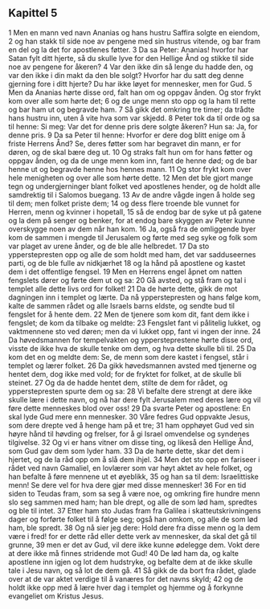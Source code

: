 ## Kapittel 5

1 Men en mann ved navn Ananias og hans hustru Saffira solgte en eiendom,
2 og han stakk til side noe av pengene med sin hustrus vitende, og bar fram en del og la det for apostlenes føtter.
3 Da sa Peter: Ananias! hvorfor har Satan fylt ditt hjerte, så du skulle lyve for den Hellige Ånd og stikke til side noe av pengene for åkeren?
4 Var den ikke din så lenge du hadde den, og var den ikke i din makt da den ble solgt? Hvorfor har du satt deg denne gjerning fore i ditt hjerte? Du har ikke løyet for mennesker, men for Gud.
5 Men da Ananias hørte disse ord, falt han om og oppgav ånden. Og stor frykt kom over alle som hørte det;
6 og de unge menn sto opp og la ham til rette og bar ham ut og begravde ham.
7 Så gikk det omkring tre timer; da trådte hans hustru inn, uten å vite hva som var skjedd.
8 Peter tok da til orde og sa til henne: Si meg: Var det for denne pris dere solgte åkeren? Hun sa: Ja, for denne pris.
9 Da sa Peter til henne: Hvorfor er dere dog blitt enige om å friste Herrens Ånd? Se, deres føtter som har begravet din mann, er for døren, og de skal bære deg ut.
10 Og straks falt hun om for hans føtter og oppgav ånden, og da de unge menn kom inn, fant de henne død; og de bar henne ut og begravde henne hos hennes mann.
11 Og stor frykt kom over hele menigheten og over alle som hørte dette.
12 Men det ble gjort mange tegn og undergjerninger blant folket ved apostlenes hender, og de holdt alle samdrektig til i Salomos buegang.
13 Av de andre vågde ingen å holde seg til dem; men folket priste dem;
14 og dess flere troende ble vunnet for Herren, menn og kvinner i hopetall,
15 så de endog bar de syke ut på gatene og la dem på senger og benker, for at endog bare skyggen av Peter kunne overskygge noen av dem når han kom.
16 Ja, også fra de omliggende byer kom de sammen i mengde til Jerusalem og førte med seg syke og folk som var plaget av urene ånder, og de ble alle helbredet.
17 Da sto ypperstepresten opp og alle de som holdt med ham, det var sadduseernes parti, og de ble fulle av nidkjærhet
18 og la hånd på apostlene og kastet dem i det offentlige fengsel.
19 Men en Herrens engel åpnet om natten fengslets dører og førte dem ut og sa:
20 Gå avsted, og stå fram og tal i templet alle dette livs ord for folket!
21 Da de hørte dette, gikk de mot dagningen inn i templet og lærte. Da nå ypperstepresten og hans følge kom, kalte de sammen rådet og alle Israels barns eldste, og sendte bud til fengslet for å hente dem.
22 Men de tjenere som kom dit, fant dem ikke i fengslet; de kom da tilbake og meldte:
23 Fengslet fant vi pålitelig lukket, og vaktmennene sto ved døren; men da vi lukket opp, fant vi ingen der inne.
24 Da høvedsmannen for tempelvakten og yppersteprestene hørte disse ord, visste de ikke hva de skulle tenke om dem, og hva dette skulle bli til.
25 Da kom det en og meldte dem: Se, de menn som dere kastet i fengsel, står i templet og lærer folket.
26 Da gikk høvedsmannen avsted med tjenerne og hentet dem, dog ikke med vold; for de fryktet for folket, at de skulle bli steinet.
27 Og da de hadde hentet dem, stilte de dem for rådet, og ypperstepresten spurte dem og sa:
28 Vi befalte dere strengt at dere ikke skulle lære i dette navn, og nå har dere fylt Jerusalem med deres lære og vil føre dette menneskes blod over oss!
29 Da svarte Peter og apostlene: En skal lyde Gud mere enn mennesker.
30 Våre fedres Gud oppvakte Jesus, som dere drepte ved å henge ham på et tre;
31 ham opphøyet Gud ved sin høyre hånd til høvding og frelser, for å gi Israel omvendelse og syndenes tilgivelse.
32 Og vi er hans vitner om disse ting, og likeså den Hellige Ånd, som Gud gav dem som lyder ham.
33 Da de hørte dette, skar det dem i hjertet, og de la råd opp om å slå dem ihjel.
34 Men det sto opp en fariseer i rådet ved navn Gamaliel, en lovlærer som var høyt aktet av hele folket, og han befalte å føre mennene ut et øyeblikk,
35 og han sa til dem: Israelittiske menn! Se dere vel for hva dere gjør med disse mennesker!
36 For en tid siden to Teudas fram, som sa seg å være noe, og omkring fire hundre menn slo seg sammen med ham; han ble drept, og alle de som lød ham, spredtes og ble til intet.
37 Etter ham sto Judas fram fra Galilea i skatteutskrivningens dager og forførte folket til å følge seg; også han omkom, og alle de som lød ham, ble spredt.
38 Og nå sier jeg dere: Hold dere fra disse menn og la dem være i fred! for er dette råd eller dette verk av mennesker, da skal det gå til grunne,
39 men er det av Gud, vil dere ikke kunne ødelegge dem. Vokt dere at dere ikke må finnes stridende mot Gud!
40 De lød ham da, og kalte apostlene inn igjen og lot dem hudstryke, og befalte dem at de ikke skulle tale i Jesu navn, og så lot de dem gå.
41 Så gikk de da bort fra rådet, glade over at de var aktet verdige til å vanæres for det navns skyld;
42 og de holdt ikke opp med å lære hver dag i templet og hjemme og å forkynne evangeliet om Kristus Jesus.
